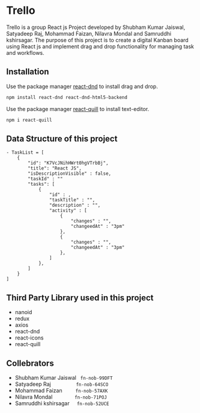 # Trello

Trello is a group React js Project developed by Shubham Kumar Jaiswal, Satyadeep Raj, Mohammad Faizan, Nilavra Mondal and Samruddhi kshirsagar. The purpose of this project is to create a digital Kanban board using React js and implement drag and drop functionality for managing task and workflows.

## Installation

Use the package manager [react-dnd](https://react-dnd.github.io/react-dnd/about) to install drag and drop.

```bash
npm install react-dnd react-dnd-html5-backend
```

Use the package manager [react-quill](https://www.npmjs.com/package/react-quill) to install text-editor.

```bash
npm i react-quill
```

## Data Structure of this project

    - TaskList = [
        {
            "id": "K7VcJNihHWrt0hgVTrbBj",
            "title": "React JS",
            "isDescriptionVisible" : false,
            "taskId" : ""
            "tasks": [
                {
                    "id" : ,
                    "taskTitle" : "",
                    "description" : "",
                    "activity" : [
                        {
                            "changes" : "",
                            "changeedAt" : "3pm"
                        },
                        {
                            "changes" : "",
                            "changeedAt" : "3pm"
                        },
                    ]
                },
            ]
        }
    ]

## Third Party Library used in this project
 -  nanoid
 -  redux
 -  axios
 -  react-dnd
 -  react-icons
 -  react-quill


 ## Collebrators
  - Shubham Kumar Jaiswal  ```  fn-nob-99DFT ```
  - Satyadeep Raj &nbsp;&nbsp;&nbsp;&nbsp;&nbsp;&nbsp;&nbsp;&nbsp;&nbsp;&nbsp;&nbsp;&nbsp;&nbsp;&nbsp;&nbsp; ``` fn-nob-64SCO ```
  - Mohammad Faizan &nbsp;&nbsp;&nbsp;&nbsp;&nbsp;&nbsp;&nbsp; ``` fn-nob-57AXK ```
  - Nilavra Mondal &nbsp;&nbsp;&nbsp;&nbsp;&nbsp;&nbsp;&nbsp;&nbsp;&nbsp;&nbsp;&nbsp;&nbsp;&nbsp;&nbsp;``` fn-nob-71POJ ```
  - Samruddhi kshirsagar &nbsp;&nbsp;&nbsp;&nbsp;``` fn-nob-52UCE ```